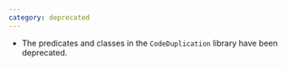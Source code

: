 ```yaml
---
category: deprecated
---
```

* The predicates and classes in the `CodeDuplication` library have been deprecated.
